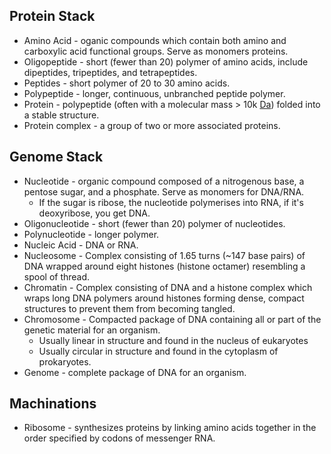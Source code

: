 ## Protein Stack

* Amino Acid - oganic compounds which contain both amino and carboxylic acid functional groups. Serve as monomers proteins.
* Oligopeptide - short (fewer than 20) polymer of amino acids, include dipeptides, tripeptides, and tetrapeptides.
* Peptides - short polymer of 20 to 30 amino acids.
* Polypeptide - longer, continuous, unbranched peptide polymer.
* Protein - polypeptide (often with a molecular mass > 10k [Da](https://en.wikipedia.org/wiki/Dalton_(unit))) folded into a stable structure.
* Protein complex - a group of two or more associated proteins.

## Genome Stack

* Nucleotide - organic compound composed of a nitrogenous base, a pentose sugar, and a phosphate. Serve as monomers for DNA/RNA.
  * If the sugar is ribose, the nucleotide polymerises into RNA, if it's deoxyribose, you get DNA.
* Oligonucleotide - short (fewer than 20) polymer of nucleotides.
* Polynucleotide - longer polymer.
* Nucleic Acid - DNA or RNA.
* Nucleosome - Complex consisting of 1.65 turns (~147 base pairs) of DNA wrapped around eight histones (histone octamer) resembling a spool of thread.
* Chromatin - Complex consisting of DNA and a histone complex which wraps long DNA polymers around histones forming dense, compact structures to prevent them from becoming tangled.
* Chromosome - Compacted package of DNA containing all or part of the genetic material for an organism.
  * Usually linear in structure and found in the nucleus of eukaryotes
  * Usually circular in structure and found in the cytoplasm of prokaryotes.
* Genome - complete package of DNA for an organism.

## Machinations

* Ribosome - synthesizes proteins by linking amino acids together in the order specified by codons of messenger RNA.
